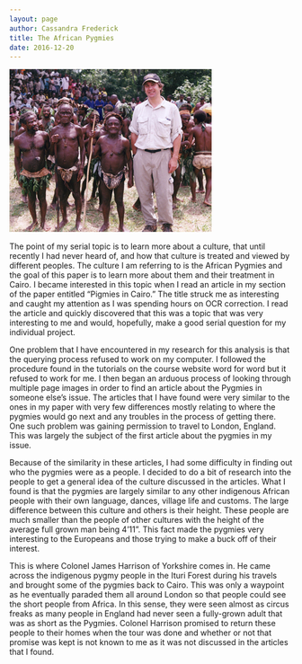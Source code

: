 ```yaml
---
layout: page
author: Cassandra Frederick
title: The African Pygmies
date: 2016-12-20
---
```

![pygmies.jpg](https://github.com/caf15b/dig-eg-gaz/blob/master/pygmies.jpg?raw=true)

The point of my serial topic is to learn more about a culture, that until recently I had never heard of, and how that culture is treated and viewed by different peoples. The culture I am referring to is the African Pygmies and the goal of this paper is to learn more about them and their treatment in Cairo. I became interested in this topic when I read an article in my section of the paper entitled “Pigmies in Cairo.” The title struck me as interesting and caught my attention as I was spending hours on OCR correction. I read the article and quickly discovered that this was a topic that was very interesting to me and would, hopefully, make a good serial question for my individual project.

One problem that I have encountered in my research for this analysis is that the querying process refused to work on my computer. I followed the procedure found in the tutorials on the course website word for word but it refused to work for me. I then began an arduous process of looking through multiple page images in order to find an article about the Pygmies in someone else’s issue. The articles that I have found were very similar to the ones in my paper with very few differences mostly relating to where the pygmies would go next and any troubles in the process of getting there. One such problem was gaining permission to travel to London, England. This was largely the subject of the first article about the pygmies in my issue.

Because of the similarity in these articles, I had some difficulty in finding out who the pygmies were as a people. I decided to do a bit of research into the people to get a general idea of the culture discussed in the articles. What I found is that the pygmies are largely similar to any other indigenous African people with their own language, dances, village life and customs. The large difference between this culture and others is their height. These people are much smaller than the people of other cultures with the height of the average full grown man being 4’11”. This fact made the pygmies very interesting to the Europeans and those trying to make a buck off of their interest.

This is where Colonel James Harrison of Yorkshire comes in. He came across the indigenous pygmy people in the Ituri Forest during his travels and brought some of the pygmies back to Cairo. This was only a waypoint as he eventually paraded them all around London so that people could see the short people from Africa. In this sense, they were seen almost as circus freaks as many people in England had never seen a fully-grown adult that was as short as the Pygmies. Colonel Harrison promised to return these people to their homes when the tour was done and whether or not that promise was kept is not known to me as it was not discussed in the articles that I found.

